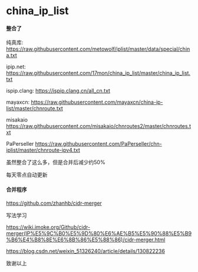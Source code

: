 # china_ip_list

#### 整合了

纯真库: https://raw.githubusercontent.com/metowolf/iplist/master/data/special/china.txt

ipip.net: https://raw.githubusercontent.com/17mon/china_ip_list/master/china_ip_list.txt

ispip.clang: https://ispip.clang.cn/all_cn.txt

mayaxcn: https://raw.githubusercontent.com/mayaxcn/china-ip-list/master/chnroute.txt

misakaio https://raw.githubusercontent.com/misakaio/chnroutes2/master/chnroutes.txt

PaPerseller https://raw.githubusercontent.com/PaPerseller/chn-iplist/master/chnroute-ipv4.txt

虽然整合了这么多，但是合并后减少约50%

每天零点自动更新

#### 合并程序

https://github.com/zhanhb/cidr-merger

写法学习

https://wiki.imoke.org/Github/cidr-merger(IP%E5%9C%B0%E5%9D%80%E6%AE%B5%E5%90%88%E5%B9%B6%E4%B8%8E%E6%8B%86%E5%88%86)/cidr-merger.html

https://blog.csdn.net/weixin_51326240/article/details/130822236

致谢以上

